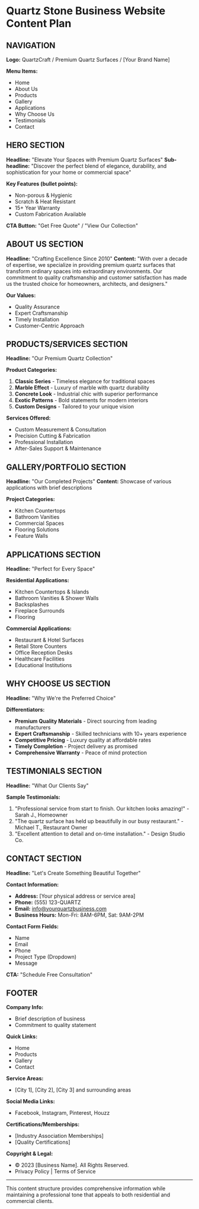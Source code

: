 # Quartz Stone Business Website Content Plan

## NAVIGATION
**Logo:** QuartzCraft / Premium Quartz Surfaces / [Your Brand Name]

**Menu Items:**
- Home
- About Us
- Products
- Gallery
- Applications
- Why Choose Us
- Testimonials
- Contact

## HERO SECTION
**Headline:** "Elevate Your Spaces with Premium Quartz Surfaces"
**Sub-headline:** "Discover the perfect blend of elegance, durability, and sophistication for your home or commercial space"

**Key Features (bullet points):**
- Non-porous & Hygienic
- Scratch & Heat Resistant
- 15+ Year Warranty
- Custom Fabrication Available

**CTA Button:** "Get Free Quote" / "View Our Collection"

## ABOUT US SECTION
**Headline:** "Crafting Excellence Since 2010"
**Content:** "With over a decade of expertise, we specialize in providing premium quartz surfaces that transform ordinary spaces into extraordinary environments. Our commitment to quality craftsmanship and customer satisfaction has made us the trusted choice for homeowners, architects, and designers."

**Our Values:**
- Quality Assurance
- Expert Craftsmanship
- Timely Installation
- Customer-Centric Approach

## PRODUCTS/SERVICES SECTION
**Headline:** "Our Premium Quartz Collection"

**Product Categories:**
1. **Classic Series** - Timeless elegance for traditional spaces
2. **Marble Effect** - Luxury of marble with quartz durability
3. **Concrete Look** - Industrial chic with superior performance
4. **Exotic Patterns** - Bold statements for modern interiors
5. **Custom Designs** - Tailored to your unique vision

**Services Offered:**
- Custom Measurement & Consultation
- Precision Cutting & Fabrication
- Professional Installation
- After-Sales Support & Maintenance

## GALLERY/PORTFOLIO SECTION
**Headline:** "Our Completed Projects"
**Content:** Showcase of various applications with brief descriptions

**Project Categories:**
- Kitchen Countertops
- Bathroom Vanities
- Commercial Spaces
- Flooring Solutions
- Feature Walls

## APPLICATIONS SECTION
**Headline:** "Perfect for Every Space"

**Residential Applications:**
- Kitchen Countertops & Islands
- Bathroom Vanities & Shower Walls
- Backsplashes
- Fireplace Surrounds
- Flooring

**Commercial Applications:**
- Restaurant & Hotel Surfaces
- Retail Store Counters
- Office Reception Desks
- Healthcare Facilities
- Educational Institutions

## WHY CHOOSE US SECTION
**Headline:** "Why We're the Preferred Choice"

**Differentiators:**
- **Premium Quality Materials** - Direct sourcing from leading manufacturers
- **Expert Craftsmanship** - Skilled technicians with 10+ years experience
- **Competitive Pricing** - Luxury quality at affordable rates
- **Timely Completion** - Project delivery as promised
- **Comprehensive Warranty** - Peace of mind protection

## TESTIMONIALS SECTION
**Headline:** "What Our Clients Say"

**Sample Testimonials:**
1. "Professional service from start to finish. Our kitchen looks amazing!" - Sarah J., Homeowner
2. "The quartz surface has held up beautifully in our busy restaurant." - Michael T., Restaurant Owner
3. "Excellent attention to detail and on-time installation." - Design Studio Co.

## CONTACT SECTION
**Headline:** "Let's Create Something Beautiful Together"

**Contact Information:**
- **Address:** [Your physical address or service area]
- **Phone:** (555) 123-QUARTZ
- **Email:** info@yourquartzbusiness.com
- **Business Hours:** Mon-Fri: 8AM-6PM, Sat: 9AM-2PM

**Contact Form Fields:**
- Name
- Email
- Phone
- Project Type (Dropdown)
- Message

**CTA:** "Schedule Free Consultation"

## FOOTER
**Company Info:**
- Brief description of business
- Commitment to quality statement

**Quick Links:**
- Home
- Products
- Gallery
- Contact

**Service Areas:**
- [City 1], [City 2], [City 3] and surrounding areas

**Social Media Links:**
- Facebook, Instagram, Pinterest, Houzz

**Certifications/Memberships:**
- [Industry Association Memberships]
- [Quality Certifications]

**Copyright & Legal:**
- © 2023 [Business Name]. All Rights Reserved.
- Privacy Policy | Terms of Service

---

This content structure provides comprehensive information while maintaining a professional tone that appeals to both residential and commercial clients.